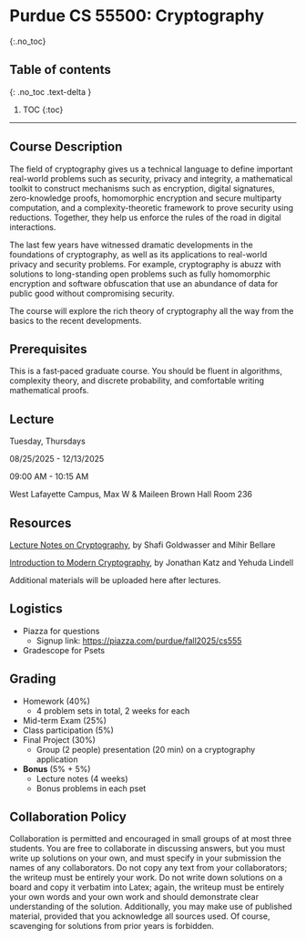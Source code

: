 # Purdue CS 55500: Cryptography 
{:.no_toc}

## Table of contents
{: .no_toc .text-delta }

1. TOC
{:toc}

---

## Course Description

The field of cryptography gives us a technical language to define important real-world problems such as security, privacy and integrity, a mathematical toolkit to construct mechanisms such as encryption, digital signatures, zero-knowledge proofs, homomorphic encryption and secure multiparty computation, and a complexity-theoretic framework to prove security using reductions. Together, they help us enforce the rules of the road in digital interactions.

The last few years have witnessed dramatic developments in the foundations of cryptography, as well as its applications to real-world privacy and security problems. For example, cryptography is abuzz with solutions to long-standing open problems such as fully homomorphic encryption and software obfuscation that use an abundance of data for public good without compromising security.

The course will explore the rich theory of cryptography all the way from the basics to the recent developments.

## Prerequisites

This is a fast‑paced graduate course. You should be fluent in algorithms, complexity theory, and discrete probability, and comfortable writing mathematical proofs.

## Lecture

  Tuesday, Thursdays
  
  08/25/2025 - 12/13/2025

  09:00 AM - 10:15 AM

  West Lafayette Campus, Max W & Maileen Brown Hall Room 236

## Resources

[Lecture Notes on Cryptography](https://cseweb.ucsd.edu/~mihir/papers/gb.pdf), by Shafi Goldwasser and Mihir Bellare

[Introduction to Modern Cryptography](https://www.cs.umd.edu/~jkatz/imc.html), by Jonathan Katz and Yehuda Lindell

Additional materials will be uploaded here after lectures.

## Logistics

+ Piazza for questions 
    + Signup link: https://piazza.com/purdue/fall2025/cs555
+ Gradescope for Psets 

## Grading

+ Homework (40%)
    + 4 problem sets in total, 2 weeks for each
+ Mid-term Exam (25%)
+ Class participation (5%)
+ Final Project (30%)
    + Group (2 people) presentation (20 min) on a cryptography application
+ **Bonus** (5% + 5%) 
    + Lecture notes (4 weeks) 
    + Bonus problems in each pset 


## Collaboration Policy
Collaboration is permitted and encouraged in small groups of at most three students. You are free to collaborate in discussing answers, but you must write up solutions on your own, and must specify in your submission the names of any collaborators. Do not copy any text from your collaborators; the writeup must be entirely your work. Do not write down solutions on a board and copy it verbatim into Latex; again, the writeup must be entirely your own words and your own work and should demonstrate clear understanding of the solution. Additionally, you may make use of published material, provided that you acknowledge all sources used. Of course, scavenging for solutions from prior years is forbidden.